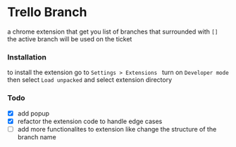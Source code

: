 # Trello Branch
a chrome extension that get you list of branches that surrounded with `[]`  
the active branch will be used on the ticket  

### Installation 
to install the extension go to `Settings > Extensions ` turn on `Developer mode` then select `Load unpacked` and select extension directory  


### Todo 
- [x] add popup
- [x] refactor the extension code to handle edge cases 
- [ ] add more functionalites to extension like change the structure of the branch name
